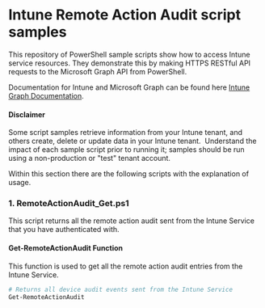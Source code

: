 # Intune Remote Action Audit script samples

This repository of PowerShell sample scripts show how to access Intune service resources.  They demonstrate this by making HTTPS RESTful API requests to the Microsoft Graph API from PowerShell.

Documentation for Intune and Microsoft Graph can be found here [Intune Graph Documentation](https://developer.microsoft.com/en-us/graph/docs/api-reference/beta/resources/intune_graph_overview).

#### Disclaimer
Some script samples retrieve information from your Intune tenant, and others create, delete or update data in your Intune tenant.  Understand the impact of each sample script prior to running it; samples should be run using a non-production or "test" tenant account. 

Within this section there are the following scripts with the explanation of usage.

### 1. RemoteActionAudit_Get.ps1
This script returns all the remote action audit sent from the Intune Service that you have authenticated with.

#### Get-RemoteActionAudit Function
This function is used to get all the remote action audit entries from the Intune Service.


```PowerShell
# Returns all device audit events sent from the Intune Service
Get-RemoteActionAudit

```
